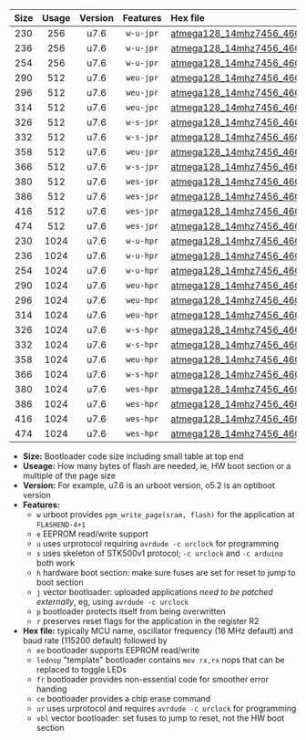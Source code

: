 |Size|Usage|Version|Features|Hex file|
|:-:|:-:|:-:|:-:|:--|
|230|256|u7.6|`w-u-jpr`|[atmega128_14mhz7456_460800bps_ur_vbl.hex](https://raw.githubusercontent.com/stefanrueger/urboot/main//atmega128_14mhz7456_460800bps_ur_vbl.hex)|
|236|256|u7.6|`w-u-jpr`|[atmega128_14mhz7456_460800bps_lednop_ur_vbl.hex](https://raw.githubusercontent.com/stefanrueger/urboot/main//atmega128_14mhz7456_460800bps_lednop_ur_vbl.hex)|
|254|256|u7.6|`w-u-jpr`|[atmega128_14mhz7456_460800bps_lednop_fr_ur_vbl.hex](https://raw.githubusercontent.com/stefanrueger/urboot/main//atmega128_14mhz7456_460800bps_lednop_fr_ur_vbl.hex)|
|290|512|u7.6|`weu-jpr`|[atmega128_14mhz7456_460800bps_ee_ur_vbl.hex](https://raw.githubusercontent.com/stefanrueger/urboot/main//atmega128_14mhz7456_460800bps_ee_ur_vbl.hex)|
|296|512|u7.6|`weu-jpr`|[atmega128_14mhz7456_460800bps_ee_lednop_ur_vbl.hex](https://raw.githubusercontent.com/stefanrueger/urboot/main//atmega128_14mhz7456_460800bps_ee_lednop_ur_vbl.hex)|
|314|512|u7.6|`weu-jpr`|[atmega128_14mhz7456_460800bps_ee_lednop_fr_ur_vbl.hex](https://raw.githubusercontent.com/stefanrueger/urboot/main//atmega128_14mhz7456_460800bps_ee_lednop_fr_ur_vbl.hex)|
|326|512|u7.6|`w-s-jpr`|[atmega128_14mhz7456_460800bps_vbl.hex](https://raw.githubusercontent.com/stefanrueger/urboot/main//atmega128_14mhz7456_460800bps_vbl.hex)|
|332|512|u7.6|`w-s-jpr`|[atmega128_14mhz7456_460800bps_lednop_vbl.hex](https://raw.githubusercontent.com/stefanrueger/urboot/main//atmega128_14mhz7456_460800bps_lednop_vbl.hex)|
|358|512|u7.6|`weu-jpr`|[atmega128_14mhz7456_460800bps_ee_lednop_fr_ce_ur_vbl.hex](https://raw.githubusercontent.com/stefanrueger/urboot/main//atmega128_14mhz7456_460800bps_ee_lednop_fr_ce_ur_vbl.hex)|
|366|512|u7.6|`w-s-jpr`|[atmega128_14mhz7456_460800bps_lednop_fr_vbl.hex](https://raw.githubusercontent.com/stefanrueger/urboot/main//atmega128_14mhz7456_460800bps_lednop_fr_vbl.hex)|
|380|512|u7.6|`wes-jpr`|[atmega128_14mhz7456_460800bps_ee_vbl.hex](https://raw.githubusercontent.com/stefanrueger/urboot/main//atmega128_14mhz7456_460800bps_ee_vbl.hex)|
|386|512|u7.6|`wes-jpr`|[atmega128_14mhz7456_460800bps_ee_lednop_vbl.hex](https://raw.githubusercontent.com/stefanrueger/urboot/main//atmega128_14mhz7456_460800bps_ee_lednop_vbl.hex)|
|416|512|u7.6|`wes-jpr`|[atmega128_14mhz7456_460800bps_ee_lednop_fr_vbl.hex](https://raw.githubusercontent.com/stefanrueger/urboot/main//atmega128_14mhz7456_460800bps_ee_lednop_fr_vbl.hex)|
|474|512|u7.6|`wes-jpr`|[atmega128_14mhz7456_460800bps_ee_lednop_fr_ce_vbl.hex](https://raw.githubusercontent.com/stefanrueger/urboot/main//atmega128_14mhz7456_460800bps_ee_lednop_fr_ce_vbl.hex)|
|230|1024|u7.6|`w-u-hpr`|[atmega128_14mhz7456_460800bps_ur.hex](https://raw.githubusercontent.com/stefanrueger/urboot/main//atmega128_14mhz7456_460800bps_ur.hex)|
|236|1024|u7.6|`w-u-hpr`|[atmega128_14mhz7456_460800bps_lednop_ur.hex](https://raw.githubusercontent.com/stefanrueger/urboot/main//atmega128_14mhz7456_460800bps_lednop_ur.hex)|
|254|1024|u7.6|`w-u-hpr`|[atmega128_14mhz7456_460800bps_lednop_fr_ur.hex](https://raw.githubusercontent.com/stefanrueger/urboot/main//atmega128_14mhz7456_460800bps_lednop_fr_ur.hex)|
|290|1024|u7.6|`weu-hpr`|[atmega128_14mhz7456_460800bps_ee_ur.hex](https://raw.githubusercontent.com/stefanrueger/urboot/main//atmega128_14mhz7456_460800bps_ee_ur.hex)|
|296|1024|u7.6|`weu-hpr`|[atmega128_14mhz7456_460800bps_ee_lednop_ur.hex](https://raw.githubusercontent.com/stefanrueger/urboot/main//atmega128_14mhz7456_460800bps_ee_lednop_ur.hex)|
|314|1024|u7.6|`weu-hpr`|[atmega128_14mhz7456_460800bps_ee_lednop_fr_ur.hex](https://raw.githubusercontent.com/stefanrueger/urboot/main//atmega128_14mhz7456_460800bps_ee_lednop_fr_ur.hex)|
|326|1024|u7.6|`w-s-hpr`|[atmega128_14mhz7456_460800bps.hex](https://raw.githubusercontent.com/stefanrueger/urboot/main//atmega128_14mhz7456_460800bps.hex)|
|332|1024|u7.6|`w-s-hpr`|[atmega128_14mhz7456_460800bps_lednop.hex](https://raw.githubusercontent.com/stefanrueger/urboot/main//atmega128_14mhz7456_460800bps_lednop.hex)|
|358|1024|u7.6|`weu-hpr`|[atmega128_14mhz7456_460800bps_ee_lednop_fr_ce_ur.hex](https://raw.githubusercontent.com/stefanrueger/urboot/main//atmega128_14mhz7456_460800bps_ee_lednop_fr_ce_ur.hex)|
|366|1024|u7.6|`w-s-hpr`|[atmega128_14mhz7456_460800bps_lednop_fr.hex](https://raw.githubusercontent.com/stefanrueger/urboot/main//atmega128_14mhz7456_460800bps_lednop_fr.hex)|
|380|1024|u7.6|`wes-hpr`|[atmega128_14mhz7456_460800bps_ee.hex](https://raw.githubusercontent.com/stefanrueger/urboot/main//atmega128_14mhz7456_460800bps_ee.hex)|
|386|1024|u7.6|`wes-hpr`|[atmega128_14mhz7456_460800bps_ee_lednop.hex](https://raw.githubusercontent.com/stefanrueger/urboot/main//atmega128_14mhz7456_460800bps_ee_lednop.hex)|
|416|1024|u7.6|`wes-hpr`|[atmega128_14mhz7456_460800bps_ee_lednop_fr.hex](https://raw.githubusercontent.com/stefanrueger/urboot/main//atmega128_14mhz7456_460800bps_ee_lednop_fr.hex)|
|474|1024|u7.6|`wes-hpr`|[atmega128_14mhz7456_460800bps_ee_lednop_fr_ce.hex](https://raw.githubusercontent.com/stefanrueger/urboot/main//atmega128_14mhz7456_460800bps_ee_lednop_fr_ce.hex)|

- **Size:** Bootloader code size including small table at top end
- **Useage:** How many bytes of flash are needed, ie, HW boot section or a multiple of the page size
- **Version:** For example, u7.6 is an urboot version, o5.2 is an optiboot version
- **Features:**
  + `w` urboot provides `pgm_write_page(sram, flash)` for the application at `FLASHEND-4+1`
  + `e` EEPROM read/write support
  + `u` uses urprotocol requiring `avrdude -c urclock` for programming
  + `s` uses skeleton of STK500v1 protocol; `-c urclock` and `-c arduino` both work
  + `h` hardware boot section: make sure fuses are set for reset to jump to boot section
  + `j` vector bootloader: uploaded applications *need to be patched externally*, eg, using `avrdude -c urclock`
  + `p` bootloader protects itself from being overwritten
  + `r` preserves reset flags for the application in the register R2
- **Hex file:** typically MCU name, oscillator frequency (16 MHz default) and baud rate (115200 default) followed by
  + `ee` bootloader supports EEPROM read/write
  + `lednop` "template" bootloader contains `mov rx,rx` nops that can be replaced to toggle LEDs
  + `fr` bootloader provides non-essential code for smoother error handing
  + `ce` bootloader provides a chip erase command
  + `ur` uses urprotocol and requires `avrdude -c urclock` for programming
  + `vbl` vector bootloader: set fuses to jump to reset, not the HW boot section
